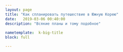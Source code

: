```yaml
---
layout: page
title: "Как спланировать путешествие в Южную Корею"
date:   2019-03-06 00:40:00
description: "Всякие планы и тому подобное"
 
nametemplate:  k-big-title
block: full

---
```


